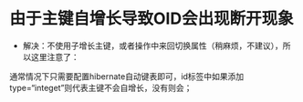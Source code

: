 由于主键自增长导致OID会出现断开现象
=============================
* 解决：不使用子增长主键，或者操作中来回切换属性（稍麻烦，不建议），所以这里注意了：

通常情况下只需要配置hibernate自动键表即可，id标签中如果添加type=“integet”则代表主键不会自增长，没有则会；
